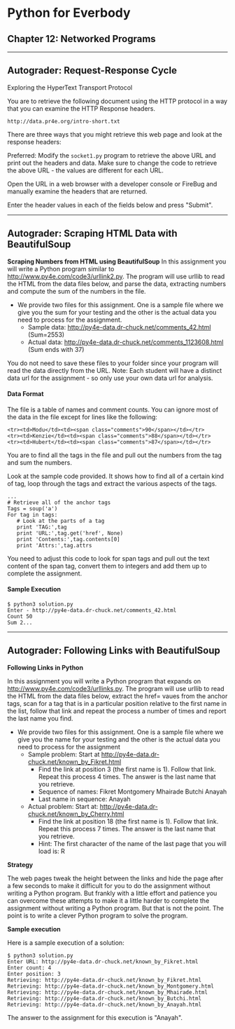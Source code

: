 # Python for Everbody
## Chapter 12: Networked Programs

------------------
## Autograder: Request-Response Cycle

Exploring the HyperText Transport Protocol

You are to retrieve the following document using the HTTP protocol in a way that you can examine the HTTP Response headers.

    http://data.pr4e.org/intro-short.txt

There are three ways that you might retrieve this web page and look at the response headers:

Preferred: Modify the `socket1.py` program to retrieve the above URL and print out the headers and data. Make sure to change the code to retrieve the above URL - the values are different for each URL.

Open the URL in a web browser with a developer console or FireBug and manually examine the headers that are returned.

Enter the header values in each of the fields below and press "Submit". 

------------------
## Autograder: Scraping HTML Data with BeautifulSoup

**Scraping Numbers from HTML using BeautifulSoup** In this assignment you will write a Python program similar to http://www.py4e.com/code3/urllink2.py. The program will use urllib to read the HTML from the data files below, and parse the data, extracting numbers and compute the sum of the numbers in the file.

- We provide two files for this assignment. One is a sample file where we give you the sum for your testing and the other is the actual data you need to process for the assignment.
	- Sample data: http://py4e-data.dr-chuck.net/comments_42.html (Sum=2553)
	- Actual data: http://py4e-data.dr-chuck.net/comments_1123608.html (Sum ends with 37)

You do not need to save these files to your folder since your program will read the data directly from the URL. Note: Each student will have a distinct data url for the assignment - so only use your own data url for analysis.

#### Data Format

The file is a table of names and comment counts. You can ignore most of the data in the file except for lines like the following:

	<tr><td>Modu</td><td><span class="comments">90</span></td></tr>
	<tr><td>Kenzie</td><td><span class="comments">88</span></td></tr>
	<tr><td>Hubert</td><td><span class="comments">87</span></td></tr>

You are to find all the <span> tags in the file and pull out the numbers from the tag and sum the numbers.

Look at the sample code provided. It shows how to find all of a certain kind of tag, loop through the tags and extract the various aspects of the tags.

	...
	# Retrieve all of the anchor tags
	Tags = soup('a')
	For tag in tags:
	   # Look at the parts of a tag
	   print 'TAG:',tag
	   print 'URL:',tag.get('href', None)
	   print 'Contents:',tag.contents[0]
	   print 'Attrs:',tag.attrs

You need to adjust this code to look for span tags and pull out the text content of the span tag, convert them to integers and add them up to complete the assignment.

#### Sample Execution

	$ python3 solution.py
	Enter - http://py4e-data.dr-chuck.net/comments_42.html
	Count 50
	Sum 2...

------------------
## Autograder: Following Links with BeautifulSoup

**Following Links in Python**

In this assignment you will write a Python program that expands on http://www.py4e.com/code3/urllinks.py. The program will use urllib to read the HTML from the data files below, extract the href= vaues from the anchor tags, scan for a tag that is in a particular position relative to the first name in the list, follow that link and repeat the process a number of times and report the last name you find.

- We provide two files for this assignment. One is a sample file where we give you the name for your testing and the other is the actual data you need to process for the assignment
	- Sample problem: Start at http://py4e-data.dr-chuck.net/known_by_Fikret.html
		- Find the link at position 3 (the first name is 1). Follow that link. Repeat this process 4 times. The answer is the last name that you retrieve.
		- Sequence of names: Fikret Montgomery Mhairade Butchi Anayah
		- Last name in sequence: Anayah
	- Actual problem: Start at: http://py4e-data.dr-chuck.net/known_by_Cherry.html
		- Find the link at position 18 (the first name is 1). Follow that link. Repeat this process 7 times. The answer is the last name that you retrieve.
		- Hint: The first character of the name of the last page that you will load is: R

**Strategy**

The web pages tweak the height between the links and hide the page after a few seconds to make it difficult for you to do the assignment without writing a Python program. But frankly with a little effort and patience you can overcome these attempts to make it a little harder to complete the assignment without writing a Python program. But that is not the point. The point is to write a clever Python program to solve the program.

**Sample execution**

Here is a sample execution of a solution:

	$ python3 solution.py
	Enter URL: http://py4e-data.dr-chuck.net/known_by_Fikret.html
	Enter count: 4
	Enter position: 3
	Retrieving: http://py4e-data.dr-chuck.net/known_by_Fikret.html
	Retrieving: http://py4e-data.dr-chuck.net/known_by_Montgomery.html
	Retrieving: http://py4e-data.dr-chuck.net/known_by_Mhairade.html
	Retrieving: http://py4e-data.dr-chuck.net/known_by_Butchi.html
	Retrieving: http://py4e-data.dr-chuck.net/known_by_Anayah.html

The answer to the assignment for this execution is "Anayah". 
